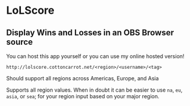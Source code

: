 # LoLScore
## Display Wins and Losses in an OBS Browser source

You can host this app yourself or you can use my online hosted version!

`http://lolscore.cottoncarrot.net/<region>/<username>/<tag>`

Should support all regions across Americas, Europe, and Asia

Supports all region values. When in doubt it can be easier to use `na`, `eu`, `asia`, or `sea`; for your region input based on your major region. 